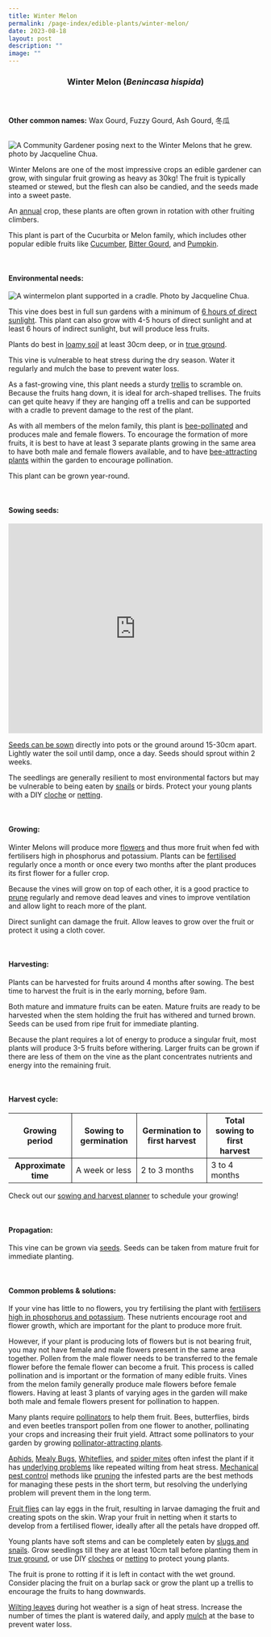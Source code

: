 ```yaml
---
title: Winter Melon
permalink: /page-index/edible-plants/winter-melon/
date: 2023-08-18
layout: post
description: ""
image: ""
---
```

<header>
	<h3>Winter Melon (<em>Benincasa hispida</em>)</h3>
</header>
	
<section>
	<p><strong>Other common names:</strong> Wax Gourd, Fuzzy Gourd, Ash Gourd, 冬瓜</p>
	<br>
</section>

<section>
	<img title="A Community Gardener posing next to the Winter Melons that he grew. photo by Jacqueline Chua." src="/images/Gardeners/Harvesting%20(8).jpg">
	<p>Winter Melons are one of the most impressive crops an edible gardener can grow, with singular fruit growing as heavy as 30kg! The fruit is typically steamed or stewed, but the flesh can also be candied, and the seeds made into a sweet paste.</p>
	<p>An <a href="/learn-more-about-gardening/glossary/#a">annual</a> crop, these plants are often grown in rotation with other fruiting climbers.</p>
	<p>This plant is part of the Cucurbita or Melon family, which includes other popular edible fruits like <a href="/page-index/edible-plants/cucumber/">Cucumber</a>, <a href="/page-index/edible-plants/bitter-gourd/">Bitter Gourd</a>, and <a href="/page-index/edible-plants/pumpkin/">Pumpkin</a>.</p>
	<br>
</section>

<section>
	<h4>Environmental needs:</h4>
	<img title="A wintermelon plant supported in a cradle. Photo by Jacqueline Chua." src="/images/Hardscapes/Cradle_JacChua%20(1).jpg">
	<p>This vine does best in full sun gardens with a minimum of <a href="/page-index/horticulture-techniques/gauging-light/">6 hours of direct sunlight</a>. This plant can also grow with 4-5 hours of direct sunlight and at least 6 hours of indirect sunlight, but will produce less fruits.</p>
	<p>Plants do best in <a href="/page-index/horticulture-techniques/soil/">loamy soil</a> at least 30cm deep, or in <a href="/page-index/horticulture-techniques/true-ground/">true ground</a>. </p>
	<p>This vine is vulnerable to heat stress during the dry season. Water it regularly and mulch the base to prevent water loss.</p>
		<p>As a fast-growing vine, this plant needs a sturdy <a href="/page-index/hardscapes/trellises">trellis</a> to scramble on. Because the fruits hang down, it is ideal for arch-shaped trellises. The fruits can get quite heavy if they are hanging off a trellis and can be supported with a cradle to prevent damage to the rest of the plant.</p>	
	<p>As with all members of the melon family, this plant is <a href="/page-index/biodiversity/pollinators/">bee-pollinated</a> and produces male and female flowers. To encourage the formation of more fruits, it is best to have at least 3 separate plants growing in the same area to have both male and female flowers available, and to have <a href="/page-index/glossary/biodiversity-attracting-plants/">bee-attracting plants</a> within the garden to encourage pollination.</p>
	<p>This plant can be grown year-round.</p>
	<br>
</section>

<section>
  <h4>Sowing seeds:</h4>
		<iframe allowfullscreen="" allow="accelerometer; autoplay; clipboard-write; encrypted-media; gyroscope; picture-in-picture; web-share" frameborder="0" title="YouTube video player" src="https://www.youtube.com/embed/x7J87wY7U6s" height="415" width="100%"></iframe><br>
	<p><a href="/page-index/horticulture-techniques/propagating-by-seed/">Seeds can be sown</a> directly into pots or the ground around 15-30cm apart. Lightly water the soil until damp, once a day. Seeds should sprout within 2 weeks.</p>
	<p>The seedlings are generally resilient to most environmental factors but may be vulnerable to being eaten by <a href="/page-index/pests/snails-and-slugs/">snails</a> or birds. Protect your young plants with a DIY <a href="/page-index/horti-culture-techniques/cloches/">cloche</a> or <a href="/page-index/hardscapes/netting/">netting</a>.</p>
	<br>
</section>

<section>
	<h4>Growing:</h4>
	<p>Winter Melons will produce more <a href="/learn-more-about-gardening/glossary/#flower">flowers</a> and thus more fruit when fed with fertilisers high in phosphorus and potassium. Plants can be <a href="/page-index/horticulture-techniques/fertilising/">fertilised</a> regularly once a month or once every two months after the plant produces its first flower for a fuller crop.</p>
	<p>Because the vines will grow on top of each other, it is a good practice to <a href="/page-index/horticulture-techniques/pruning">prune</a> regularly and remove dead leaves and vines to improve ventilation and allow light to reach more of the plant.</p>
	<p>Direct sunlight can damage the fruit. Allow leaves to grow over the fruit or protect it using a cloth cover.</p>
	<br>
</section>

<section>
	<h4>Harvesting:</h4>
	<p>Plants can be harvested for fruits around 4 months after sowing. The best time to harvest the fruit is in the early morning, before 9am.</p>
	<p>Both mature and immature fruits can be eaten. Mature fruits are ready to be harvested when the stem holding the fruit has withered and turned brown. Seeds can be used from ripe fruit for immediate planting.</p>
	<p>Because the plant requires a lot of energy to produce a singular fruit, most plants will produce 3-5 fruits before withering. Larger fruits can be grown if there are less of them on the vine as the plant concentrates nutrients and energy into the remaining fruit.</p>
	<br>
</section>

<section>
	<h4>Harvest cycle:</h4>
	<table>
		<thead>
			<tr>
				<th style="border-bottom:0px; border-right:solid 1px;">Growing period</th>
				<th style="border-bottom:0px; border-right:solid 1px;">Sowing to germination</th>
				<th style="border-bottom:0px; border-right:solid 1px;">Germination to first harvest</th>
				<th style="border-bottom:0px; border-left:solid 1px;">Total sowing to first harvest</th>
			</tr>
		</thead>
		<tbody>
			<tr>
				<th style="border-right:solid 1px;">Approximate time</th>
				<td style="border-right:solid 1px;">A week or less</td>
				<td style="border-right:solid 1px;">2 to 3 months</td>
				<td style="border-left:solid 1px;">3 to 4 months</td>
			</tr>
		</tbody>
	</table>
	<p>Check out our&nbsp;<a href="https://staging.dmhtu0pi4p9u7.amplifyapp.com/digital-tools/sowing-planner/">sowing and harvest planner</a>&nbsp;to schedule your growing! </p>
<br>
</section>

<section>
	<h4>Propagation:</h4>
	<p>This vine can be grown via <a href="/page-index/horticulture-techniques/propagating-by-seeds/">seeds</a>. Seeds can be taken from mature fruit for immediate planting.</p>
	<br>
</section>

<section>
	<h4>Common problems &amp; solutions:</h4>
<p>If your vine has little to no flowers, you try fertilising the plant with <a href="/page-index/horticulture-techniques/fertilising/">fertilisers high in phosphorus and potassium</a>. These nutrients encourage root and flower growth, which are important for the plant to produce more fruit.</p>
	<p>However, if your plant is producing lots of flowers but is not bearing fruit, you may not have female and male flowers present in the same area together. Pollen from the male flower needs to be transferred to the female flower before the female flower can become a fruit. This process is called pollination and is important or the formation of many edible fruits. Vines from the melon family generally produce male flowers before female flowers. Having at least 3 plants of varying ages in the garden will make both male and female flowers present for pollination to happen. </p>
	<p>Many plants require <a href="/page-index/biodiversity/pollinators/">pollinators</a> to help them fruit. Bees, butterflies, birds and even beetles transport pollen from one flower to another, pollinating your crops and increasing their fruit yield. Attract some pollinators to your garden by growing <a href="/page-index/glossary/biodiversity-attracting-plants/">pollinator-attracting plants</a>. </p>
		<p><a href="/page-index/pests/aphids/">Aphids</a>, <a href="/page-index/pests/mealy-bugs/">Mealy Bugs</a>, <a href="/page-index/pests/whiteflies/">Whiteflies</a>, and <a href="/page-index/pests/spider-mites/">spider mites</a> often infest the plant if it has <a href="/learn-more-about-gardening/plant-problems/">underlying problems</a> like repeated wilting from heat stress. <a href="/horticulture-techniques/pest-control/">Mechanical pest control</a> methods like <a href="/page-index/horticulture-techniques/pruning/">pruning</a> the infested parts are the best methods for managing these pests in the short term, but resolving the underlying problem will prevent them in the long term.</p>
		<p><a href="/page-index/pests/oriental-fruit-flies">Fruit flies</a> can lay eggs in the fruit, resulting in larvae damaging the fruit and creating spots on the skin. Wrap your fruit in netting when it starts to develop from a fertilised flower, ideally after all the petals have dropped off. </p>
	<p>Young plants have soft stems and can be completely eaten by <a href="/page-index/pests/snails-and-slugs/">slugs and snails</a>. Grow seedlings till they are at least 10cm tall before planting them in <a href="/page-index/horticulture-techniques/true-ground/">true ground</a>, or use DIY <a href="/page-index/horticulture-techniques/cloches/">cloches</a> or <a href="/page-index/hardscapes/netting/">netting</a> to protect young plants. </p>
	<p>The fruit is prone to rotting if it is left in contact with the wet ground. Consider placing the fruit on a burlap sack or grow the plant up a trellis to encourage the fruits to hang downwards.</p>
	<p><a href="/page-index/plant-problems/wilting/">Wilting leaves</a> during hot weather is a sign of heat stress. Increase the number of times the plant is watered daily, and apply <a href="/page-index/horticulture-techniques/mulching/">mulch</a> at the base to prevent water loss.</p>
	<br>
</section>